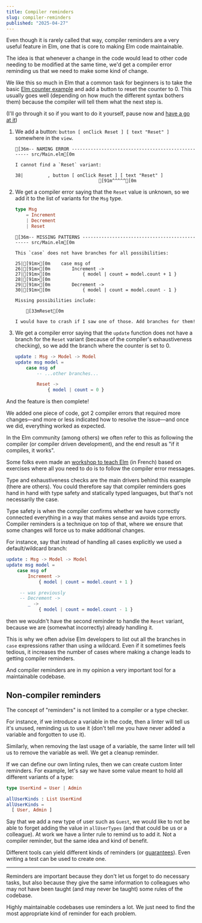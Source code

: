 ```yaml
---
title: Compiler reminders
slug: compiler-reminders
published: "2025-04-27"
---
```


Even though it is rarely called that way, compiler reminders are a very useful feature in Elm, one that is core to making Elm code maintainable.

The idea is that whenever a change in the code would lead to other code needing to be modified at the same time, we'd get a compiler error reminding us that we need to make some kind of change.

We like this so much in Elm that a common task for beginners is to take the basic [Elm counter example](https://ellie-app.com/new) and add a button to reset the counter to 0. This usually goes well (depending on how much the different syntax bothers them) because the compiler will tell them what the next step is.

(I'll go through it so if you want to do it yourself, pause now and [have a go at it](https://ellie-app.com/new))

1. We add a button: `button [ onClick Reset ] [ text "Reset" ]` somewhere in the `view`.

   ```ansi
   [36m-- NAMING ERROR --------------------------------------------------- src/Main.elm[0m

   I cannot find a `Reset` variant:

   38|         , button [ onClick Reset ] [ text "Reset" ]
                                  [91m^^^^^[0m
   ```

2. We get a compiler error saying that the `Reset` value is unknown, so we add it to the list of variants for the `Msg` type.

   ```elm
   type Msg
       = Increment
       | Decrement
       | Reset
   ```

   ```ansi
   [36m-- MISSING PATTERNS ----------------------------------------------- src/Main.elm[0m

   This `case` does not have branches for all possibilities:

   25|[91m>[0m    case msg of
   26|[91m>[0m        Increment ->
   27|[91m>[0m            { model | count = model.count + 1 }
   28|[91m>[0m
   29|[91m>[0m        Decrement ->
   30|[91m>[0m            { model | count = model.count - 1 }

   Missing possibilities include:

       [33mReset[0m

   I would have to crash if I saw one of those. Add branches for them!
   ```

3. We get a compiler error saying that the `update` function does not have a branch for the `Reset` variant (because of the compiler's exhaustiveness checking), so we add the branch where the counter is set to 0.

   ```elm
   update : Msg -> Model -> Model
   update msg model =
       case msg of
           -- ...other branches...

           Reset ->
               { model | count = 0 }
   ```

And the feature is then complete!

We added one piece of code, got 2 compiler errors that required more changes—and more or less indicated how to resolve the issue—and once we did, everything worked as expected.

In the Elm community (among others) we often refer to this as following the compiler (or compiler driven development), and the end result as "if it compiles, it works".

Some folks even made an [workshop to teach Elm](https://github.com/jgrenat/elm-compiler-driven-development) (in French) based on exercises where all you need to do is to follow the compiler error messages.

Type and exhaustiveness checks are the main drivers behind this example (there are others). You could therefore say that compiler reminders goes hand in hand with type safety and statically typed languages, but that's not necessarily the case.

Type safety is when the compiler confirms whether we have correctly connected everything in a way that makes sense and avoids type errors. Compiler reminders is a technique on top of that, where we ensure that some changes will force us to make additional changes.

For instance, say that instead of handling all cases explicitly we used a default/wildcard branch:

```elm
update : Msg -> Model -> Model
update msg model =
    case msg of
        Increment ->
            { model | count = model.count + 1 }

     -- was previously
     -- Decrement ->
        _ ->
            { model | count = model.count - 1 }
```

then we wouldn't have the second reminder to handle the `Reset` variant, because we are (somewhat incorrectly) already handling it.

This is why we often advise Elm developers to list out all the branches in `case` expressions rather than using a wildcard. Even if it sometimes feels tedious, it increases the number of cases where making a change leads to getting compiler reminders.

And compiler reminders are in my opinion a very important tool for a maintainable codebase.

## Non-compiler reminders

The concept of "reminders" is not limited to a compiler or a type checker.

For instance, if we introduce a variable in the code, then a linter will tell us it's unused, reminding us to use it (don't tell me you have never added a variable and forgotten to use it).

Similarly, when removing the last usage of a variable, the same linter will tell us to remove the variable as well. We get a cleanup reminder.

If we can define our own linting rules, then we can create custom linter reminders. For example, let's say we have some value meant to hold all different variants of a type:

```elm
type UserKind = User | Admin

allUserKinds : List UserKind
allUserKinds =
  [ User, Admin ]
```

Say that we add a new type of user such as `Guest`, we would like to not be able to forget adding the value in `allUserTypes` (and that could be us or a colleague). At work we have a linter rule to remind us to add it. Not a compiler reminder, but the same idea and kind of benefit.

Different tools can yield different kinds of reminders (or [guarantees](/constraints-and-guarantees)). Even writing a test can be used to create one.

---

Reminders are important because they don't let us forget to do necessary tasks, but also because they give the same information to colleagues who may not have been taught (and may never be taught) some rules of the codebase.

Highly maintainable codebases use reminders a lot. We just need to find the most appropriate kind of reminder for each problem.